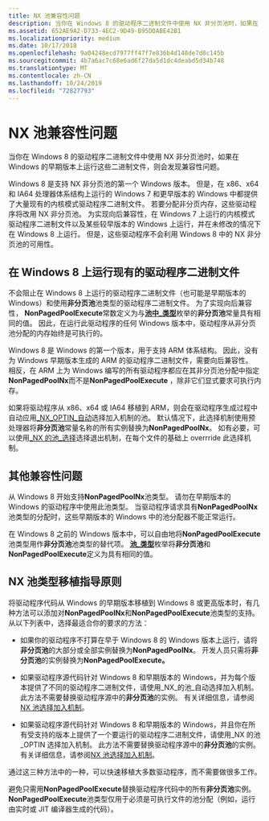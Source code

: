 ```yaml
---
title: NX 池兼容性问题
description: 当你在 Windows 8 的驱动程序二进制文件中使用 NX 非分页池时，如果在 Windows 的早期版本上运行这些二进制文件，则会发现兼容性问题。
ms.assetid: 652AE9A2-D733-4EC2-9D49-B95DDABE42B1
ms.localizationpriority: medium
ms.date: 10/17/2018
ms.openlocfilehash: 9a04248ecd7977ff47f7e836b4d148de7d8c145b
ms.sourcegitcommit: 4b7a6ac7c68e6ad6f27da5d1dc4deabd5d34b748
ms.translationtype: MT
ms.contentlocale: zh-CN
ms.lasthandoff: 10/24/2019
ms.locfileid: "72827793"
---
```

# <a name="nx-pool-compatibility-issues"></a>NX 池兼容性问题


当你在 Windows 8 的驱动程序二进制文件中使用 NX 非分页池时，如果在 Windows 的早期版本上运行这些二进制文件，则会发现兼容性问题。

Windows 8 是支持 NX 非分页池的第一个 Windows 版本。 但是，在 x86、x64 和 IA64 处理器体系结构上运行的 Windows 7 和更早版本的 Windows 中都提供了大量现有的内核模式驱动程序二进制文件。 若要分配非分页内存，这些驱动程序将改用 NX 非分页池。 为实现向后兼容性，在 Windows 7 上运行的内核模式驱动程序二进制文件以及某些较早版本的 Windows 上运行，并在未修改的情况下在 Windows 8 上运行。 但是，这些驱动程序不会利用 Windows 8 中的 NX 非分页池的可用性。

## <a name="running-existing-driver-binaries-on-windows8"></a>在 Windows 8 上运行现有的驱动程序二进制文件


不会阻止在 Windows 8 上运行的驱动程序二进制文件（也可能是早期版本的 Windows）和使用**非分页池**池类型的驱动程序二进制文件。 为了实现向后兼容性， **NonPagedPoolExecute**常数定义为与[**池中\_类型**](https://docs.microsoft.com/windows-hardware/drivers/ddi/wdm/ne-wdm-_pool_type)枚举的**非分页池**常量具有相同的值。 因此，在运行此驱动程序的任何 Windows 版本中，驱动程序从非分页池分配的内存始终是可执行的。

Windows 8 是 Windows 的第一个版本，用于支持 ARM 体系结构。 因此，没有为 Windows 早期版本生成的 ARM 的驱动程序二进制文件，需要向后兼容性。 相反，在 ARM 上为 Windows 编写的所有驱动程序都应在其非分页池分配中指定**NonPagedPoolNx**而不是**NonPagedPoolExecute** ，除非它们显式要求可执行内存。

如果将驱动程序从 x86、x64 或 IA64 移植到 ARM，则会在驱动程序生成过程中自动应用[\_NX\_OPTIN\_自动](multiple-binary-opt-in-pool-nx-optin-auto.md)选择加入机制的池。 默认情况下，此选择机制使用预处理器将**非分页池**常量名称的所有实例替换为**NonPagedPoolNx**。 如有必要，可以使用[\_NX 的池\_选择](selective-opt-out-pool-nx-optout.md)选择退出机制，在每个文件的基础上 overrride 此选择机制。

## <a name="other-compatibility-issues"></a>其他兼容性问题


从 Windows 8 开始支持**NonPagedPoolNx**池类型。 请勿在早期版本的 Windows 的驱动程序中使用此池类型。 当驱动程序请求具有**NonPagedPoolNx**池类型的分配时，这些早期版本的 Windows 中的池分配器不能正常运行。

在 Windows 8 之前的 Windows 版本中，可以自由地将**NonPagedPoolExecute**池类型用作**非分页池**池类型的替代项。 [**池\_类型**](https://docs.microsoft.com/windows-hardware/drivers/ddi/wdm/ne-wdm-_pool_type)枚举将**非分页池**和**NonPagedPoolExecute**定义为具有相同的值。

## <a name="nx-pool-type-porting-guidelines"></a>NX 池类型移植指导原则


将驱动程序代码从 Windows 的早期版本移植到 Windows 8 或更高版本时，有几种方法可以添加对**NonPagedPoolNx**和**NonPagedPoolExecute**池类型的支持。 从以下列表中，选择最适合你的要求的方法：

-   如果你的驱动程序不打算在早于 Windows 8 的 Windows 版本上运行，请将**非分页池**的大部分或全部实例替换为**NonPagedPoolNx**。 开发人员只需将**非分页池**的实例替换为**NonPagedPoolExecute。**

-   如果驱动程序源代码针对 Windows 8 和早期版本的 Windows，并为每个版本提供了不同的驱动程序二进制文件，请使用\_NX\_的池\_自动选择加入机制。 此方法不需要替换驱动程序源中的**非分页池**的实例。 有关详细信息，请参阅[NX 池选择加入机制](nx-pool-opt-in-mechanisms.md)。

-   如果驱动程序源代码针对 Windows 8 和早期版本的 Windows，并且你在所有受支持的版本上提供了一个要运行的驱动程序二进制文件，请使用\_NX 的池\_OPTIN 选择加入机制。 此方法不需要替换驱动程序源中的**非分页池**的实例。 有关详细信息，请参阅[NX 池选择加入机制](nx-pool-opt-in-mechanisms.md)。

通过这三种方法中的一种，可以快速移植大多数驱动程序，而不需要做很多工作。

避免只需用**NonPagedPoolExecute**替换驱动程序代码中的所有**非分页池**实例。 **NonPagedPoolExecute**池类型仅用于必须是可执行文件的池分配（例如，运行由实时或 JIT 编译器生成的代码）。

 

 




